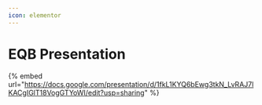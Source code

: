 ```yaml
---
icon: elementor
---
```


# EQB Presentation



{% embed url="https://docs.google.com/presentation/d/1fkL1KYQ6bEwg3tkN_LvRAJ7lKACgIGlT18VogGTYoWI/edit?usp=sharing" %}

